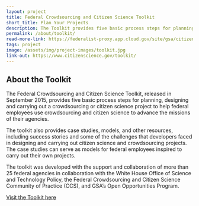```yaml
---
layout: project
title: Federal Crowdsourcing and Citizen Science Toolkit
short_title: Plan Your Projects
description: The Toolkit provides five basic process steps for planning, designing and carrying out a crowdsourcing or citizen science project to help federal employees use crowdsourcing and citizen science to advance the missions of their agencies.
permalink: /about/toolkit/
read-more-link: https://federalist-proxy.app.cloud.gov/site/gsa/citizenscience.gov/projects/toolkit/
tags: project
image: /assets/img/project-images/toolkit.jpg
link-out: https://www.citizenscience.gov/toolkit/
---
```

## About the Toolkit
The Federal Crowdsourcing and Citizen Science Toolkit, released in September 2015, provides five basic process steps for planning, designing and carrying out a crowdsourcing or citizen science project to help federal employees use crowdsourcing and citizen science to advance the missions of their agencies.

The toolkit also provides case studies, models, and other resources, including success stories and some of the challenges that developers faced in designing and carrying out citizen science and crowdsourcing projects. The case studies can serve as models for federal employees inspired to carry out their own projects. 

The toolkit was developed with the support and collaboration of more than 25 federal agencies in collaboration with the White House Office of Science and Technology Policy, the Federal Crowdsourcing and Citizen Science Community of Practice (CCS), and GSA’s Open Opportunities Program.


[Visit the Toolkit here](https://federalist-proxy.app.cloud.gov/site/gsa/citizenscience.gov/toolkit/)
